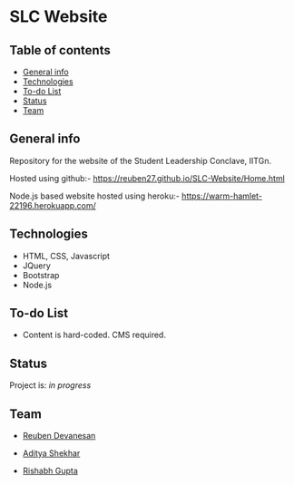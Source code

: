 # SLC Website

## Table of contents
* [General info](#general-info)
* [Technologies](#technologies)
* [To-do List](#to-do-list)
* [Status](#status)
* [Team](#team)

## General info
Repository for the website of the Student Leadership Conclave, IITGn.

Hosted using github:- https://reuben27.github.io/SLC-Website/Home.html

Node.js based website hosted using heroku:- https://warm-hamlet-22196.herokuapp.com/

## Technologies
* HTML, CSS, Javascript
* JQuery
* Bootstrap
* Node.js

## To-do List
* Content is hard-coded. CMS required.

## Status
Project is: _in progress_

## Team 
* [Reuben Devanesan](https://github.com/Reuben27)

* [Aditya Shekhar](https://github.com/Aditya-76)

* [Rishabh Gupta](https://github.com/Rishabhji24)